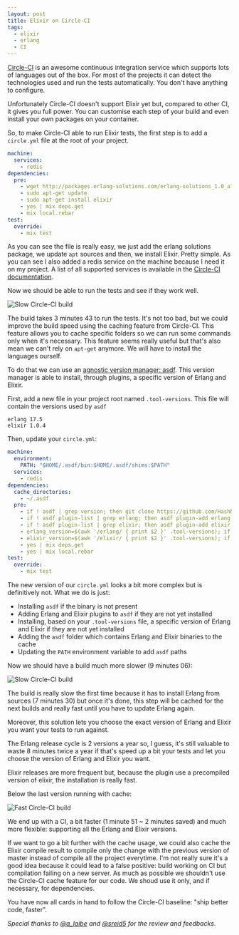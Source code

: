 ```yaml
---
layout: post
title: Elixir on Circle-CI
tags:
  - elixir
  - erlang
  - CI
---
```

[Circle-CI](https://circleci.com) is an awesome continuous integration service which supports lots of languages out of
the box. For most of the projects it can detect the technologies used and run the tests automatically. You don't have
anything to configure.

Unfortunately Circle-CI doesn't support Elixir yet but, compared to other CI, it gives you full power. You can customise
each step of your build and even install your own packages on your container.

So, to make Circle-CI able to run Elixir tests, the first step is to add a `circle.yml` file at the root of your project.

```yaml
machine:
  services:
    - redis
dependencies:
  pre:
    - wget http://packages.erlang-solutions.com/erlang-solutions_1.0_all.deb && sudo dpkg -i erlang-solutions_1.0_all.deb
    - sudo apt-get update
    - sudo apt-get install elixir
    - yes | mix deps.get
    - mix local.rebar
test:
  override:
    - mix test
```

As you can see the file is really easy, we just add the erlang solutions package, we update `apt` sources and then, we
install Elixir. Pretty simple.
As you can see I also added a redis service on the machine because I need it on my project. A list of all supported
services is available in the [Circle-CI documentation](https://circleci.com/docs/environments#databases).

Now we should be able to run the tests and see if they work well.

![Slow Circle-CI build](/assets/images/elixir-on-circleci/first-build.png)

The build takes 3 minutes 43 to run the tests. It's not too bad, but we could improve the build speed using
the caching feature from Circle-CI. This feature allows you to cache specific folders so we can run some commands only
when it's necessary.
This feature seems really useful but that's also mean we can't rely on `apt-get` anymore. We will have to install the
languages ourself.

To do that we can use an [agnostic version manager: asdf](https://github.com/HashNuke/asdf). This version manager is able
to install, through plugins, a specific version of Erlang and Elixir.

First, add a new file in your project root named `.tool-versions`. This file will contain the versions used by `asdf`

```
erlang 17.5
elixir 1.0.4
```

Then, update your `circle.yml`:

```yaml
machine:
  environment:
    PATH: "$HOME/.asdf/bin:$HOME/.asdf/shims:$PATH"
  services:
    - redis
dependencies:
  cache_directories:
    - ~/.asdf
  pre:
    - if ! asdf | grep version; then git clone https://github.com/HashNuke/asdf.git ~/.asdf; fi
    - if ! asdf plugin-list | grep erlang; then asdf plugin-add erlang https://github.com/HashNuke/asdf-erlang.git; fi
    - if ! asdf plugin-list | grep elixir; then asdf plugin-add elixir https://github.com/HashNuke/asdf-elixir.git; fi
    - erlang_version=$(awk '/erlang/ { print $2 }' .tool-versions); if ! asdf list erlang | grep ${erlang_version}; then asdf install erlang ${erlang_version}; fi
    - elixir_version=$(awk '/elixir/ { print $2 }' .tool-versions); if ! asdf list elixir | grep ${elixir_version}; then asdf install elixir ${elixir_version}; fi
    - yes | mix deps.get
    - yes | mix local.rebar
test:
  override:
    - mix test
```

The new version of our `circle.yml` looks a bit more complex but is definitively not. What we do is just:

* Installing `asdf` if the binary is not present
* Adding Erlang and Elixir plugins to `asdf` if they are not yet installed
* Installing, based on your `.tool-versions` file, a specific version of Erlang and Elixir if they are not yet installed
* Adding the `asdf` folder which contains Erlang and Elixir binaries to the cache
* Updating the `PATH` environment variable to add `asdf` paths

Now we should have a build much more slower (9 minutes 06):

![Slow Circle-CI build](/assets/images/elixir-on-circleci/build-slow.png)

The build is really slow the first time because it has to install Erlang from sources (7 minutes 30) but once it's done,
this step will be cached for the next builds and really fast until you have to update Erlang again.

Moreover, this solution lets you choose the exact version of Erlang and Elixir you want your tests to run against.

The Erlang release cycle is 2 versions a year so, I guess, it's still valuable to waste 8 minutes twice a year if that's
speed up a bit your tests and let you choose the version of Erlang and Elixir you want.

Elixir releases are more frequent but, because the plugin use a precompiled version of elixir, the installation is
really fast.

Below the last version running with cache:

![Fast Circle-CI build](/assets/images/elixir-on-circleci/build-fast.png)

We end up with a CI, a bit faster (1 minute 51 ~ 2 minutes saved) and much more flexible: supporting all the Erlang and
Elixir versions.

If we want to go a bit further with the cache usage, we could also cache the Elixir compile result to compile
only the change with the previous version of master instead of compile all the project everytime. I'm not really sure
it's a good idea because it could lead to a false positive: build working on CI but compilation failing on a new server.
As much as possible we shouldn't use the Circle-CI cache feature for our code. We shoud use it only, and if necessary,
for dependencies.

You have now all cards in hand to follow the Circle-CI baseline: "ship better code, faster".

_Special thanks to [@a_laibe](https://twitter.com/a_laibe) and [@sreid5](https://twitter.com/sreid5) for the review and feedbacks._
